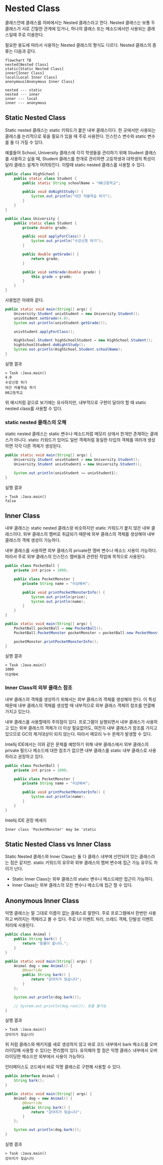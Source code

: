 # Nested Class

클래스안에 클래스를 자바에서는 Nested 클래스라고 한다. Nested 클래스는 보통 두 클래스가 서로 긴밀한 관계에 있거나, 하나의 클래스 또는 메소드에서만 사용되는 클래스일때 주로 이용한다.

필요한 용도에 따라서 사용하는 Nested 클래스의 형식도 다르다. Nested 클래스의 종류는 다음과 같다.
```mermaid
flowchart TB
nested[Nested Class]
static[Static Nested Class]
inner[Inner Class]
local[Local Inner Class]
anonymous[Anonymous Inner Class]

nested --- static
nested --- inner
inner --- local
inner --- anonymous
```

## Static Nested Class
Static nested 클래스는 static 키워드가 붙은 내부 클래스이다. 한 곳에서만 사용되는 클래스를 논리적으로 묶을 필요가 있을 때 주로 사용한다. 인스턴스 변수와 static 변수를 둘 다 가질 수 있다.

예를들어 School, University 클래스에 각각 학생들을 관리하기 위해 Student 클래스를 사용하고 싶을 때, Student 클래스를 한개로 관리하면 고등학생과 대학생의 특성이 달라 클래스 설계가 어려워진다. 이럴때 static nested 클래스를 사용할 수 있다.


```java
public class HighSchool {
    public static class Student {
        public static String schoolName = "00고등학교";

        public void doNightStudy() {
            System.out.println("야간 자율학습 하기");
        }
    }
}
```

```java
public class University {
    public static class Student {
        private double grade;

        public void applyForClass() {
            System.out.println("수강신청 하기");
        }

        public double getGrade() {
            return grade;
        }

        public void setGrade(double grade) {
            this.grade = grade;
        }
    }
}
```

사용법은 아래와 같다.
```java
public static void main(String[] args) {
    University.Student univStudent = new University.Student();
    univStudent.setGrade(4.0);
    System.out.println(univStudent.getGrade());

    univStudent.applyForClass();

    HighSchool.Student highSchoolStudent = new HighSchool.Student();
    highSchoolStudent.doNightStudy();
    System.out.println(HighSchool.Student.schoolName);
}
```

실행 결과
```
> Task :Java.main()
4.0
수강신청 하기
야간 자율학습 하기
00고등학교
```

위 예시처럼 겉으로 보기에는 유사하지만, 내부적으로 구현이 달라야 할 때 static nested class를 사용할 수 있다.

### static nested 클래스의 오해
static nested 클래스는 static 변수나 메소드처럼 메모리 상에서 한개만 존재하는 클래스가 아니다. static 키워드가 있어도 일반 객체처럼 동일한 타입의 객체를 여러개 생성하면 각각 다른 객체가 생성된다.

```java
public static void main(String[] args) {
    University.Student univStudent = new University.Student();
    University.Student univStudent1 = new University.Student();

    System.out.println(univStudent == univStudent1);
}
```

실행 결과
```
> Task :Java.main()
false
```


## Inner Class
내부 클래스는 static nested 클래스랑 비슷하지만 static 키워드가 붙지 않은 내부 클래스이다. 외부 클래스의 멤버로 취급되기 때문에 외부 클래스의 객체를 생성해야 내부 클래스의 객체 생성이 가능하다. 

내부 클래스를 사용하면 외부 클래스의 private한 멤버 변수나 메소드 사용이 가능하다. 따라서 주로 외부 클래스의 인스턴스 멤버들과 관련된 작업에 목적으로 사용된다.

```java
public class PocketBall {
    private int price = 1000;

    public class PocketMonster {
        private String name = "이상해씨";

        public void printPocketMonsterInfo() {
            System.out.println(price);
            System.out.println(name);
        }
    }
}
```

```java
public static void main(String[] args) {
    PocketBall pocketBall = new PocketBall();
    PocketBall.PocketMonster pocketMonster = pocketBall.new PocketMonster();

    pocketMonster.printPocketMonsterInfo();
}
```

실행 결과
```
> Task :Java.main()
1000
이상해씨
```

### Inner Class의 외부 클래스 참조
내부 클래스의 객체를 생성하기 위해서는 외부 클래스의 객체를 생성해야 한다. 이 특성 때문에 내부 클래스의 객체를 생성할 때 내부적으로 외부 클래스 객체의 참조를 연결해 가지고 있는다.

내부 클래스를 사용할때의 주의점이 있다. 프로그램이 실행되면서 내부 클래스가 사용하고 있는 외부 클래스의 객체가 더 이상 필요없어도, 여전히 내부 클래스가 참조를 가지고 있으므로 GC의 제거대상이 되지 않는다. 따라서 메모리 누수 문제가 발생할 수 있다.

Intellij IDE에서는 이와 같은 문제를 예방하기 위해 내부 클래스에서 외부 클래스의 private 필드나 메소드에 대한 참조가 없으면 내부 클래스를 static 내부 클래스로 사용하라고 권장하고 있다.

```java
public class PocketBall {
    private int price = 1000;

    public class PocketMonster {
        private String name = "이상해씨";

        public void printPocketMonsterInfo() {
            System.out.println(name);
        }
    }
}
```

Intellij IDE 권장 메세지
```
Inner class 'PocketMonster' may be 'static
```

## Static Nested Class vs Inner Class
Static Nested 클래스와 Inner Class는 둘 다 클래스 내부에 선언되어 있는 클래스라는 점은 같지만. static 키워드의 유무와 외부 클래스의 멤버 변수에 접근 가능 유무도 차이가 난다.

- Static Inner Class는 외부 클래스의 static 변수나 메소드에만 접근이 가능하다.
- Inner Class는 외부 클래스의 모든 변수나 메소드에 접근 할 수 있다.

## Anonymous Inner Class
익명 클래스는 말 그대로 이름이 없는 클래스로 말한다. 주로 프로그램에서 한번만 사용하고 버려지는 객체라고 볼 수 있다. 주로 UI 이벤트 처리, 쓰레드 객체, 단발성 이벤트 처리에 사용된다.


```java
public class Animal {
    public String bark() {
        return "동물이 웁니다.";
    }
}
```

```java
public static void main(String[] args) {
    Animal dog = new Animal() {
        @Override
        public String bark() {
            return "강아지가 짖습니다";
        }
    };

    System.out.println(dog.bark());

    // System.out.println(dog.run()); 호출 불가능
}
```

실행 결과
```
> Task :Java.main()
강아지가 짖습니다
```

위 처럼 클래스와 패키지를 새로 생성하지 않고 바로 코드 내부에서 bark 메소드를 오버라이딩해 사용할 수 있다는 편리함이 있다. 유의해야 할 점은 익명 클래스 내부에서 오버라이딩한 메소드만 외부에서 사용이 가능하다. 

인터페이스도 코드에서 바로 익명 클래스로 구현해 사용할 수 있다.

```java
public interface Animal {
    String bark();
}
```

```java
public static void main(String[] args) {
    Animal dog = new Animal() {
        @Override
        public String bark() {
            return "강아지가 짖습니다";
        }
    };

    System.out.println(dog.bark());
}
```
실행 결과
```
> Task :Java.main()
강아지가 짖습니다
```